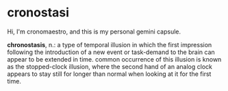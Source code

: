 # cronostasi

Hi, I'm cronomaestro, and this is my personal gemini capsule.

**chronostasis**, n.: a type of temporal illusion in which the first impression following the introduction of a new event or task-demand to the brain can appear to be extended in time. common occurrence of this illusion is known as the stopped-clock illusion, where the second hand of an analog clock appears to stay still for longer than normal when looking at it for the first time.
